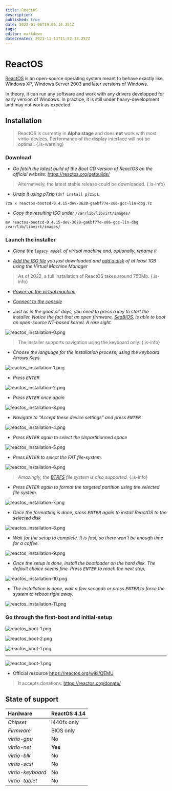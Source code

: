 ```yaml
---
title: ReactOS
description: 
published: true
date: 2022-01-06T19:05:14.351Z
tags: 
editor: markdown
dateCreated: 2021-11-13T11:52:33.257Z
---
```


# ReactOS 

[ReactOS](https://reactos.org/) is an open-source operating system meant to behave exactly like Windows XP, Windows Server 2003 and later versions of Windows.

In theory, it can run any software and work with any drivers developped for early version of Windows. In practice, it is still under heavy-development and may not work as expected.

## Installation

> ReactOS is currently in **Alpha stage** and does **not** work with most virtio-devices. Performance of the display interface will not be optimal.
{.is-warning}

### Download

* *Go fetch the latest build of the *Boot CD* version of ReactOS on the official website*: https://reactos.org/getbuilds/

> Alternatively, the latest stable release could be downloaded.
{.is-info}

* *Unzip it using p7zip* (`dnf install p7zip`).

```
7za x reactos-bootcd-0.4.15-dev-3628-ga6bf77e-x86-gcc-lin-dbg.7z
``` 

* *Copy the resulting ISO under* `/var/lib/libvirt/images/`

```
mv reactos-bootcd-0.4.15-dev-3628-ga6bf77e-x86-gcc-lin-dbg /var/lib/libvirt/images/
```

### Launch the installer

* *[Clone]() the `legacy model` of virtual machine and, optionally, [rename]() it*

* *[Add the ISO file]() you just downloaded and [add a disk]() of at least 1GB using the Virtual Machine Manager*

> As of 2022, a full installation of ReactOS takes around 750Mb.
{.is-info}

* *[Power-on the virtual machine]()*

* *[Connect to the console]()*

* *Just as in the good ol' days, you need to press a key to start the installer. Notice the fact that an open firmware, [SeaBIOS](https://www.seabios.org/SeaBIOS), is able to boot an open-source NT-based kernel. A rare sight.*

![reactos_installation-0.png](/screenshots/reactos_installation-0.png)

> The installer supports navigation using the keyboard only.
{.is-info}

* *Choose the language for the installation process, using the keyboard Arrows Keys*

![reactos_installation-1.png](/screenshots/reactos_installation-1.png)

* *Press <kbd>ENTER</kbd>*

![reactos_installation-2.png](/screenshots/reactos_installation-2.png)

* *Press <kbd>ENTER</kbd> once again*

![reactos_installation-3.png](/screenshots/reactos_installation-3.png)

* *Navigate to "Accept these device settings" and press <kbd>ENTER</kbd>*

![reactos_installation-4.png](/screenshots/reactos_installation-4.png)

* *Press <kbd>ENTER</kbd> again to select the Unpartitionned space*

![reactos_installation-5.png](/screenshots/reactos_installation-5.png)

* *Press <kbd>ENTER</kbd> to select the FAT file-system.*

![reactos_installation-6.png](/screenshots/reactos_installation-6.png)

> *Amazingly, the [BTRFS](https://en.wikipedia.org/wiki/Btrfs) file system is also supported.*
{.is-info}

* *Press <kbd>ENTER</kbd> again to format the targeted partition using the selected file system.*

![reactos_installation-7.png](/screenshots/reactos_installation-7.png)

* *Once the formatting is done, press <kbd>ENTER</kbd> again to install ReactOS to the selected disk*

![reactos_installation-8.png](/screenshots/reactos_installation-8.png)

* *Wait for the setup to complete. It is fast, so there won't be enough time for a coffee.*

![reactos_installation-9.png](/screenshots/reactos_installation-9.png)

* *Once the setup is done, install the bootloader on the hard disk. The default choice seems fine. Press <kbd>ENTER</kbd> to reach the next step.*

![reactos_installation-10.png](/screenshots/reactos_installation-10.png)

* *The installation is done, wait a few seconds or press <kbd>ENTER</kbd> to force the system to reboot right away.*

![reactos_installation-11.png](/screenshots/reactos_installation-11.png)

### Go through the first-boot and initial-setup

![reactos_boot-1.png](/screenshots/reactos_boot-1.png)

![reactos_boot-2.png](/screenshots/reactos_boot-2.png)

![reactos_boot-1.png](/screenshots/reactos_boot-1.png)

---

![reactos_boot-1.png](/screenshots/reactos_boot-1.png)

* Official resource https://reactos.org/wiki/QEMU


> It accepts donations: https://reactos.org/donate/

## State of support

| **Hardware** | ReactOS 4.14 |
| :-- | -- |
| *Chipset* | i440fx only |
| *Firmware* | BIOS only |
| *virtio-gpu* | No |
| *virtio-net* | **Yes** |
| *virtio-blk* | No |
| *virtio-scsi* | No |
| *virtio-keyboard* | No |
| *virtio-tablet* | No |
